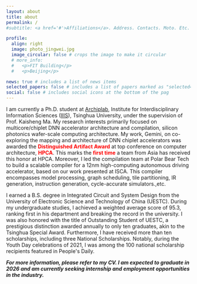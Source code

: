 ```yaml
---
layout: about
title: about
permalink: /
#subtitle: <a href='#'>Affiliations</a>. Address. Contacts. Moto. Etc.

profile:
  align: right
  image: photo_jingwei.jpg
  image_circular: false # crops the image to make it circular
  # more_info: 
  #   <p>FIT Building</p>
  #   <p>Beijing</p>

news: true # includes a list of news items
selected_papers: false # includes a list of papers marked as "selected={true}"
social: false # includes social icons at the bottom of the pag
---
```


I am currently a Ph.D. student at [Archiplab](https://group.iiis.tsinghua.edu.cn/~maks/index.html), Institute for Interdisciplinary Information Sciences ([IIIS](https://iiis.tsinghua.edu.cn/en/)), Tsinghua University, under the supervision of Prof. Kaisheng Ma. My research interests primarily focused on multicore/chiplet DNN accelerator architecture and compilation, silicon photonics wafer-scale computing architecture. My work, Gemini, on co-exploring the mapping and architecture of DNN chiplet accelerators was awarded the <b style="color:red;">Distinguished Artifact Award</b> at top conference on computer architecture, <b style="color:red;">HPCA</b>. This marks the <b style="color:red;">first time</b> a team from Asia has received this honor at HPCA. Moreover, I led the compilation team at Polar Bear Tech to build a scalable compiler for a 12nm high-computing autonomous driving accelerator, based on our work presented at ISCA. This compiler encompasses model processing, graph scheduling, tile partitioning, IR generation, instruction generation, cycle-accurate simulators.,etc.
  
I earned a B.S. degree in Integrated Circuit and System Design from the University of Electronic Science and Technology of China (UESTC). During my undergraduate studies, I achieved a weighted average score of 95.3, ranking first in his department and breaking the record in the university. I was also honored with the title of Outstanding Student of UESTC, a prestigious distinction awarded annually to only ten graduates, akin to the Tsinghua Special Award. Furthermore, I have received more than ten scholarships, including three National Scholarships. Notably, during the Youth Day celebrations of 2021, I was among the 100 national scholarship recipients featured in People's Daily.

***For more information, please refer to my CV. I am expected to graduate in 2026 and am currently seeking internship and employment opportunities in the industry.***



<!-- Write your biography here. Tell the world about yourself. Link to your favorite [subreddit](http://reddit.com). You can put a picture in, too. The code is already in, just name your picture `prof_pic.jpg` and put it in the `img/` folder.

Put your address / P.O. box / other info right below your picture. You can also disable any of these elements by editing `profile` property of the YAML header of your `_pages/about.md`. Edit `_bibliography/papers.bib` and Jekyll will render your [publications page](/al-folio/publications/) automatically.

Link to your social media connections, too. This theme is set up to use [Font Awesome icons](https://fontawesome.com/) and [Academicons](https://jpswalsh.github.io/academicons/), like the ones below. Add your Facebook, Twitter, LinkedIn, Google Scholar, or just disable all of them.
 -->